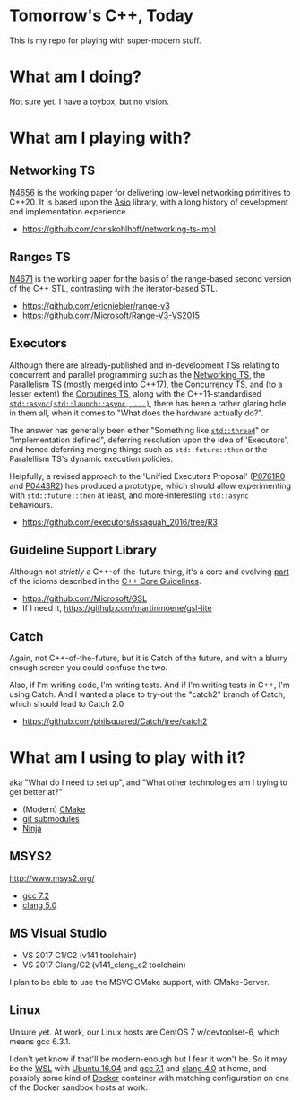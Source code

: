 # Tomorrow's C++, Today

This is my repo for playing with super-modern stuff.

# What am I doing?

Not sure yet. I have a toybox, but no vision.

# What am I playing with?

## Networking TS

[N4656](http://www.open-std.org/jtc1/sc22/wg21/docs/papers/2017/n4656.pdf) is the working paper for
delivering low-level networking primitives to C++20. It is based upon the [Asio](http://think-async.com/Asio)
library, with a long history of development and implementation experience.

* https://github.com/chriskohlhoff/networking-ts-impl

## Ranges TS

[N4671](http://www.open-std.org/jtc1/sc22/wg21/docs/papers/2017/n4671.pdf) is the working paper for
the basis of the range-based second version of the C++ STL, contrasting with the iterator-based STL.

* https://github.com/ericniebler/range-v3
* https://github.com/Microsoft/Range-V3-VS2015

## Executors

Although there are already-published and in-development TSs relating to concurrent and parallel programming
such as the [Networking TS](http://www.open-std.org/jtc1/sc22/wg21/docs/papers/2017/n4656.pdf),
the [Parallelism TS](http://www.open-std.org/jtc1/sc22/wg21/docs/papers/2015/n4507.pdf) (mostly merged into C++17),
the [Concurrency TS](http://www.open-std.org/jtc1/sc22/wg21/docs/papers/2015/p0159r0.html), and (to a lesser extent)
the [Coroutines TS](http://www.open-std.org/jtc1/sc22/wg21/docs/papers/2017/n4663.pdf), along with the C++11-standardised
[`std::async(std::launch::async, ...)`](http://en.cppreference.com/w/cpp/thread/async), there has been a rather glaring
hole in them all, when it comes to "What does the hardware actually do?".

The answer has generally been either "Something like [`std::thread`](http://en.cppreference.com/w/cpp/thread/thread)" or
"implementation defined", deferring resolution upon the idea of 'Executors', and hence deferring merging things
such as `std::future::then` or the Paralellism TS's dynamic execution policies.

Helpfully, a revised approach to the 'Unified Executors Proposal'
([P0761R0](http://www.open-std.org/jtc1/sc22/wg21/docs/papers/2017/p0761r0.pdf) and
[P0443R2](http://www.open-std.org/jtc1/sc22/wg21/docs/papers/2017/p0443r2.html))
has produced a prototype, which should allow experimenting with `std::future::then` at least, and
more-interesting `std::async` behaviours.

* https://github.com/executors/issaquah_2016/tree/R3

## Guideline Support Library

Although not *strictly* a C++-of-the-future thing, it's a core and evolving
[part](http://isocpp.github.io/CppCoreGuidelines/CppCoreGuidelines#S-gsl) of
the idioms described in the [C++ Core Guidelines](http://isocpp.github.io/CppCoreGuidelines/CppCoreGuidelines).

* https://github.com/Microsoft/GSL
* If I need it, https://github.com/martinmoene/gsl-lite

## Catch

Again, not C++-of-the-future, but it is Catch of the future, and with a blurry enough screen you could
confuse the two.

Also, if I'm writing code, I'm writing tests. And if I'm writing tests in C++, I'm using Catch. And I wanted
a place to try-out the "catch2" branch of Catch, which should lead to Catch 2.0

* https://github.com/philsquared/Catch/tree/catch2

# What am I using to play with it?

aka "What do I need to set up", and "What other technologies am I trying to get better at?"

* (Modern) [CMake](https://cmake.org/)
* [git submodules](https://git-scm.com/book/en/v2/Git-Tools-Submodules)
* [Ninja](https://ninja-build.org/)

## MSYS2

http://www.msys2.org/

* [gcc 7.2](https://github.com/Alexpux/MINGW-packages/tree/master/mingw-w64-gcc)
* [clang 5.0](https://github.com/Alexpux/MINGW-packages/tree/master/mingw-w64-clang)

## MS Visual Studio

* VS 2017 C1/C2 (v141 toolchain)
* VS 2017 Clang/C2 (v141\_clang\_c2 toolchain)

I plan to be able to use the MSVC CMake support, with CMake-Server.

## Linux

Unsure yet. At work, our Linux hosts are CentOS 7 w/devtoolset-6, which means gcc 6.3.1.

I don't yet know if that'll be modern-enough but I fear it won't be. So it may
be the [WSL](https://msdn.microsoft.com/commandline/wsl/about) with [Ubuntu 16.04](http://releases.ubuntu.com/16.04/)
and [gcc 7.1](https://launchpad.net/~ubuntu-toolchain-r/+archive/ubuntu/test?field.series_filter=xenial) and
[clang 4.0](http://apt.llvm.org/) at home, and possibly some kind of [Docker](https://www.docker.com/) container
with matching configuration on one of the Docker sandbox hosts at work.
